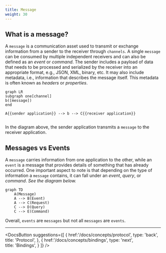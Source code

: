 ```yaml
---
title: Message
weight: 30
---
```


## What is a message?
A `message` is a communication asset used to transmit or exchange information from a sender to the receiver through `channels`. A single `message` can be consumed by multiple independent receivers and can also be defined as an _event_ or _command_. The sender includes a payload of data that needs to be processed and serialized by the receiver into an appropriate format, e.g., JSON, XML, binary, etc. It may also include metadata, i.e., information that describes the message itself. This metadata is often known as _headers_ or _properties_.


``` mermaid
graph LR
subgraph one[channel]
b([message])
end

A{{sender application}} --> b --> C{{receiver application}}
  
```

In the diagram above, the sender application transmits a `message` to the receiver application.

## Messages vs Events
A `message` carries information from one application to the other, while an `event` is a message that provides details of something that has already occurred. One important aspect to note is that depending on the type of information a `message` contains, it can fall under an _event_, _query_, or _command_. 
*See the diagram below.*

``` mermaid
graph TD
    A(Message)
    A --> B(Event)
    A --> C(Request)
    C --> D(Query)
    C --> E(Command)
```

Overall, `events` are `messages` but not all `messages` are `events`.

---
<DocsButton
 suggestions={[
    {
      href:'/docs/concepts/protocol',
      type: 'back',  
      title: 'Protocol',
   },
   {
      href:'/docs/concepts/bindings',
      type: 'next',  
      title: 'Bindings',
   }
 ]}
/>
